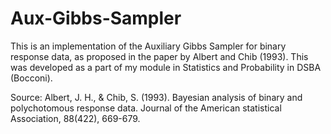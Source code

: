 # Aux-Gibbs-Sampler
This is an implementation of the Auxiliary Gibbs Sampler for binary response data, as proposed in the paper by Albert and Chib (1993). This was developed as a part of my module in Statistics and Probability in DSBA (Bocconi).


Source:
Albert, J. H., & Chib, S. (1993). Bayesian analysis of binary and polychotomous response data. Journal of the American statistical Association, 88(422), 669-679.
